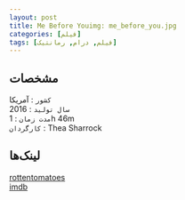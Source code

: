 ```yaml
---
layout: post
title: Me Before Youimg: me_before_you.jpg
categories: [فیلم]
tags: [فیلم, درام, رمانتیک]
---
```


## مشخصات

`کشور` : آمریکا  
`سال تولید` : 2016  
`مدت زمان` : 1h 46m  
`کارگردان` : Thea Sharrock

## لینک‌ها

[rottentomatoes](https://www.rottentomatoes.com/m/me_before_you)  
[imdb](https://www.imdb.com/title/tt2674426)